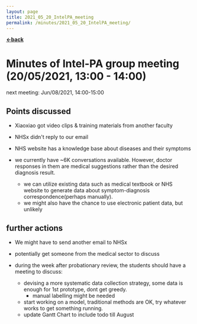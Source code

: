 ```yaml
---
layout: page
title: 2021_05_20_IntelPA_meeting
permalink: /minutes/2021_05_20_IntelPA_meeting/
---
```


[**<-back**](/minutes)  

# Minutes of Intel-PA group meeting (20/05/2021, 13:00 - 14:00)
next meeting: Jun/08/2021, 14:00-15:00

## Points discussed

* Xiaoxiao got video clips & training materials from another faculty

* NHSx didn't reply to our email

* NHS website has a knowledge base about diseases and their symptoms

* we currently have \~6K conversations available. However, doctor responses in them are medical suggestions rather than the desired diagnosis result. 
    * we can utilize existing data such as medical textbook or NHS website to generate data about symptom-diagnosis correspondence(perhaps manually).
    * we might also have the chance to use electronic patient data, but unlikely

## further actions

* We might have to send another email to NHSx

* potentially get someone from the medical sector to discuss

* during the week after probationary review, the students should have a meeting to discuss:
    * devising a more systematic data collection strategy, some data is enough for 1st prototype, dont get greedy.
        * manual labelling might be needed
    * start working on a model, traditional methods are OK, try whatever works to get something running.
    * update Gantt Chart to include todo till August

